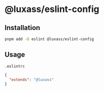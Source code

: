 # @luxass/eslint-config

## Installation

```bash
pnpm add -D eslint @luxass/eslint-config
```

## Usage

`.eslintrc`
```json
{
  "extends": "@luxass"
}
```
